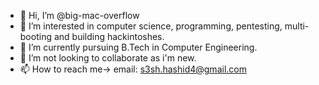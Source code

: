 - 👋 Hi, I’m @big-mac-overflow
- 👀 I’m interested in computer science, programming, pentesting, multi-booting and building hackintoshes.
- 🌱 I’m currently pursuing B.Tech in Computer Engineering.
- 💞️ I’m not looking to collaborate as i'm new. 
- 📫 How to reach me-> email: s3sh.hashid4@gmail.com

<!---
big-mac-overflow/big-mac-overflow is a ✨ special ✨ repository because its `README.md` (this file) appears on your GitHub profile.
You can click the Preview link to take a look at your changes.
--->
